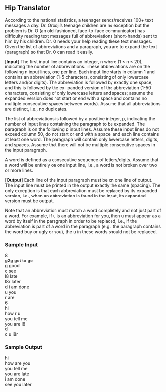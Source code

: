 ## Hip Translator
According to the national statistics, a teenager sends/receives 100+ text messages
a day. Dr. Orooji’s teenage children are no exception but the problem is Dr. O
(an old-fashioned, face-to-face communicator) has difficulty reading text messages
full of abbreviations (short-hands) sent to him by his children. Dr. O needs your
help reading these text messages.
Given the list of abbreviations and a paragraph, you are to expand the text
(paragraph) so that Dr. O can read it easily.

[**Input**] The first input line contains an integer, n where (1 ≤ n ≤ 20), indicating 
the number of abbreviations. These abbreviations are on the following n
input lines, one per line. Each input line starts in column 1 and contains an
abbreviation (1-5 characters, consisting of only lowercase letters and/or digits). 
The abbreviation is followed by exactly one space, and this is followed by the ex-
panded version of the abbreviation (1-50 characters, consisting of only lowercase
letters and spaces; assume the expanded version does not start or end with a
space and contains no multiple consecutive spaces between words). Assume that
all abbreviations are distinct, i.e., no duplicates.

The list of abbreviations is followed by a positive integer, p, indicating the
number of input lines containing the paragraph to be expanded. The paragraph
is on the following p input lines. Assume these input lines do not exceed column
50, do not start or end with a space, and each line contains at least one word.
The paragraph will contain only lowercase letters, digits, and spaces. Assume
that there will not be multiple consecutive spaces in the input paragraph.

A word is defined as a consecutive sequence of letters/digits. Assume that a
word will be entirely on one input line, i.e., a word is not broken over two or
more lines.

[**Output**] Each line of the input paragraph must be on one line of output. The
input line must be printed in the output exactly the same (spacing). The only
exception is that each abbreviation must be replaced by its expanded version,
i.e., when an abbreviation is found in the input, its expanded version must be
output.

Note that an abbreviation must match a word completely and not just part of
a word. For example, if u is an abbreviation for you, then u must appear as a
word by itself in the paragraph in order to be replaced, i.e., if the abbreviation
is part of a word in the paragraph (e.g., the paragraph contains the word buy or
ugly or you), the u in these words should not be replaced.

### Sample Input
8  
g2g got to go  
g good  
c see  
l8 late  
l8r later  
d i am done  
u you  
r are  
6  
hi  
how r u  
you tell me  
you are l8  
d  
c u l8r

### Sample Output
hi  
how are you  
you tell me  
you are late  
i am done  
see you later